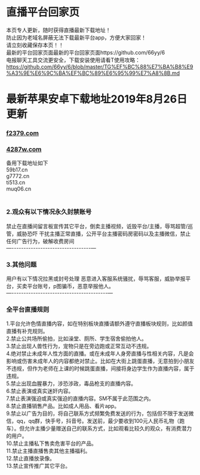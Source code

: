 
# 直播平台回家页
本页专人更新，随时获得直播最新下载地址！<br>
防止因为老域名屏蔽无法下载最新平台app，方便大家回家！<br>
请立刻收藏保存本页！！<br>
最新的平台回家页面最新的平台回家页面https://github.com/66yy/6       <br>
电报聊天工具交流更安全，下载安装使用请看T使用攻略：https://github.com/66yy/6/blob/master/TG%EF%BC%88%E7%BA%B8%E9%A3%9E%E6%9C%BA%EF%BC%89%E6%95%99%E7%A8%8B.md

# 最新苹果安卓下载地址2019年8月26日更新
### [f2379.com](http://f2379.com )
### [4287w.com](http://4287w.com )<br>
备用下载地址如下<br>
59b17.cn<br>
g7772.cn<br>
ti513.cn<br>
muq06.cn<br>
<br>
### 2.观众有以下情况永久封禁账号

禁止在直播间留言板宣传其它平台，倒卖主播视频，诋毁平台/主播，辱骂超管/巡管，威胁恐吓 干扰主播正常直播，公开平台主播密码房密码以及主播微信，禁止任何广告行为，破解收费房间              <br>
—---------------------------------—
### 3.其他问题 
用户有以下情况拉黑或封号处理 
恶意进入客服系统骚扰，辱骂客服，威胁举报平台，买卖平台账号，p图骗币，恶意举报他人。        <br>
—----------------------------------------—
### 全平台直播规则
1.平台允许色情直播内容，如在特别板块直播请额外遵守直播板块规则，比如颜值直播有补充规则。 <br>
2.禁止公共场所偷拍，比如澡堂、厕所、学生宿舍偷拍他人。 <br>
3.禁止出现人兽性行为，宠物只是在旁边跑或正常互动不违规。 <br>
4.绝对禁止未成年人性方面的直播。或在未成年人身旁直播与性相关内容，凡是会影响或伤害未成年人的内容都绝对禁止。比如在大街上跳蛋直播，无意拍到小朋友不违规，但作为老师在上课的时候跳蛋直播，间接将身边学生作为直播内容，属于违规。 <br>
5.禁止出现血腥暴力，涉恐涉政，毒品枪支的直播内容。 <br>
6.禁止表演或真实迷奸内容。 <br>
7.禁止表演强迫或真实强迫的直播内容。SM不属于此范围之内。 <br>
8.禁止直播销售产品。比如成人用品、看片app。 <br>
9.禁止以广告为目的，将自己联系方式频繁免费发送的行为，包括但不限于发送微信，qq，qq群，快手号，抖音号。发送前，最少要收到100元人民币礼物（跑车）。但允许主播少量赠送自己的联系方式，比如观看比较久的观众，有消费潜力的用户。 <br>
10.禁止主播私下售卖危害平台的产品。 <br>
11.禁止主播直播售卖其他主播福利。 <br>
12.禁止直播放录像。 <br>
13.禁止宣传推广其它平台。 <br>
